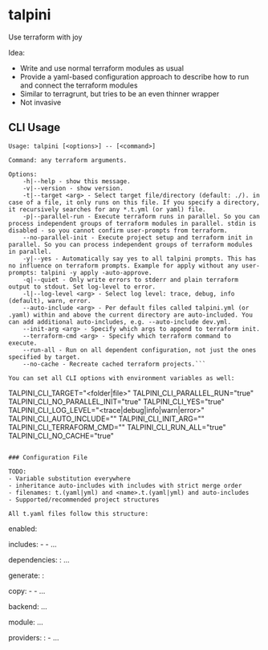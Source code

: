 # talpini

Use terraform with joy

Idea:
- Write and use normal terraform modules as usual
- Provide a yaml-based configuration approach to describe how to run and connect the terraform modules
- Similar to terragrunt, but tries to be an even thinner wrapper
- Not invasive

## CLI Usage

```
Usage: talpini [<options>] -- [<command>]

Command: any terraform arguments.

Options:
	-h|--help - show this message.
	-v|--version - show version.
	-t|--target <arg> - Select target file/directory (default: ./). in case of a file, it only runs on this file. If you specify a directory, it recursively searches for any *.t.yml (or yaml) file.
	-p|--parallel-run - Execute terraform runs in parallel. So you can process independent groups of terraform modules in parallel. stdin is disabled - so you cannot confirm user-prompts from terraform.
	--no-parallel-init - Execute project setup and terraform init in parallel. So you can process independent groups of terraform modules in parallel.
	-y|--yes - Automatically say yes to all talpini prompts. This has no influence on terraform prompts. Example for apply without any user-prompts: talpini -y apply -auto-approve.
	-q|--quiet - Only write errors to stderr and plain terraform output to stdout. Set log-level to error.
	-l|--log-level <arg> - Select log level: trace, debug, info (default), warn, error.
	--auto-include <arg> - Per default files called talpini.yml (or .yaml) within and above the current directory are auto-included. You can add additional auto-includes, e.g. --auto-include dev.yml.
	--init-arg <arg> - Specify which args to append to terraform init.
	--terraform-cmd <arg> - Specify which terraform command to execute.
	--run-all - Run on all dependent configuration, not just the ones specified by target.
	--no-cache - Recreate cached terraform projects.```

You can set all CLI options with environment variables as well:
```
TALPINI_CLI_TARGET="<folder|file>"
TALPINI_CLI_PARALLEL_RUN="true"
TALPINI_CLI_NO_PARALLEL_INIT="true"
TALPINI_CLI_YES="true"
TALPINI_CLI_LOG_LEVEL="<trace|debug|info|warn|error>"
TALPINI_CLI_AUTO_INCLUDE="<filename>"
TALPINI_CLI_INIT_ARG="<terraform init args>"
TALPINI_CLI_TERRAFORM_CMD="<terraform command>"
TALPINI_CLI_RUN_ALL="true"
TALPINI_CLI_NO_CACHE="true"
```

### Configuration File

TODO:
- Variable substitution everywhere
- inheritance auto-includes with includes with strict merge order
- filenames: t.(yaml|yml) and <name>.t.(yaml|yml) and auto-includes
- Supported/recommended project structures

All t.yaml files follow this structure:
```
enabled: <Boolean>

includes:
    - <file or folder>
    - ...

dependencies:
    <name>: <file of depdendency yaml>
    ...

generate:
    <filename>: <content>

copy:
    - <file or folder with globbing>
    - ...

backend:
    ...

module:
    ...

providers:
    <type>:
        - ...
```
